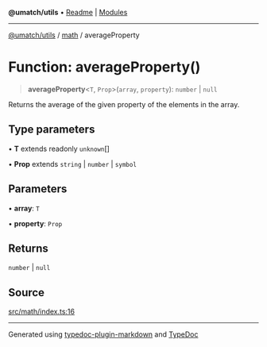**@umatch/utils** • [Readme](../../index.md) \| [Modules](../../modules.md)

***

[@umatch/utils](../../modules.md) / [math](../index.md) / averageProperty

# Function: averageProperty()

> **averageProperty**\<`T`, `Prop`\>(`array`, `property`): `number` \| `null`

Returns the average of the given property of the elements in the array.

## Type parameters

• **T** extends readonly `unknown`[]

• **Prop** extends `string` \| `number` \| `symbol`

## Parameters

• **array**: `T`

• **property**: `Prop`

## Returns

`number` \| `null`

## Source

[src/math/index.ts:16](https://github.com/umatch-oficial/utils/blob/ed8915b/src/math/index.ts#L16)

***

Generated using [typedoc-plugin-markdown](https://www.npmjs.com/package/typedoc-plugin-markdown) and [TypeDoc](https://typedoc.org/)
